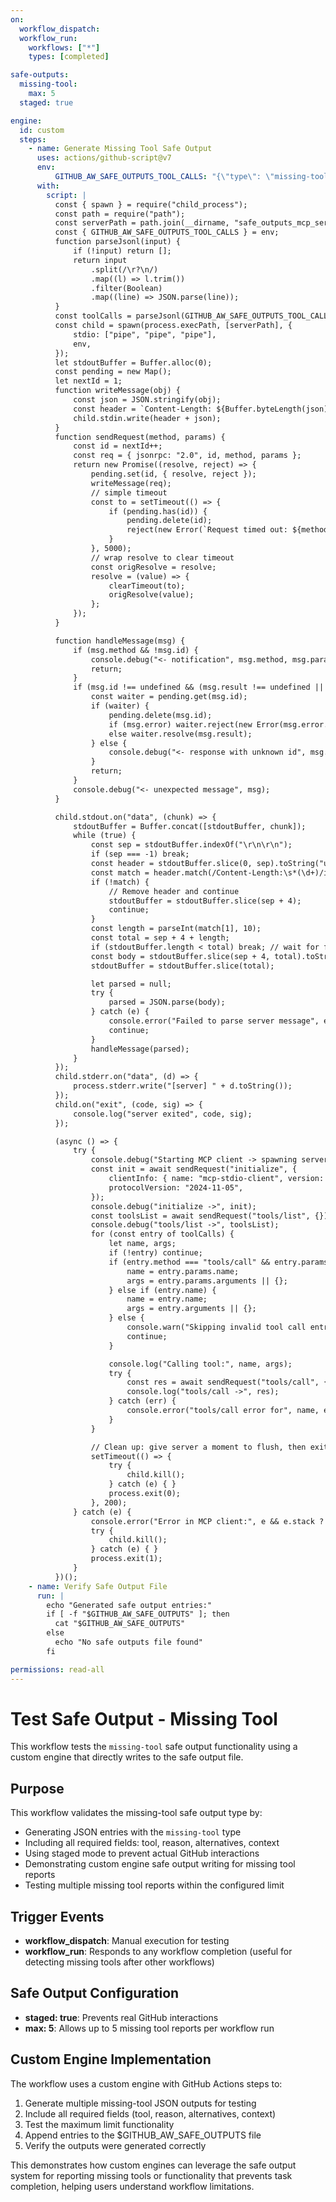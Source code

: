 ```yaml
---
on:
  workflow_dispatch:
  workflow_run:
    workflows: ["*"]
    types: [completed]

safe-outputs:
  missing-tool:
    max: 5
  staged: true

engine:
  id: custom
  steps:
    - name: Generate Missing Tool Safe Output
      uses: actions/github-script@v7
      env:
          GITHUB_AW_SAFE_OUTPUTS_TOOL_CALLS: "{\"type\": \"missing-tool\", \"tool\": \"example-missing-tool\", \"reason\": \"This is a test of the missing-tool safe output functionality. No actual tool is missing.\", \"alternatives\": \"This is a simulated missing tool report generated by the custom engine test workflow.\", \"context\": \"test-safe-output-missing-tool workflow validation\"}"
      with:
        script: |
          const { spawn } = require("child_process");
          const path = require("path");
          const serverPath = path.join(__dirname, "safe_outputs_mcp_server.cjs");
          const { GITHUB_AW_SAFE_OUTPUTS_TOOL_CALLS } = env;
          function parseJsonl(input) {
              if (!input) return [];
              return input
                  .split(/\r?\n/)
                  .map((l) => l.trim())
                  .filter(Boolean)
                  .map((line) => JSON.parse(line));
          }
          const toolCalls = parseJsonl(GITHUB_AW_SAFE_OUTPUTS_TOOL_CALLS)
          const child = spawn(process.execPath, [serverPath], {
              stdio: ["pipe", "pipe", "pipe"],
              env,
          });
          let stdoutBuffer = Buffer.alloc(0);
          const pending = new Map();
          let nextId = 1;
          function writeMessage(obj) {
              const json = JSON.stringify(obj);
              const header = `Content-Length: ${Buffer.byteLength(json)}\r\n\r\n`;
              child.stdin.write(header + json);
          }
          function sendRequest(method, params) {
              const id = nextId++;
              const req = { jsonrpc: "2.0", id, method, params };
              return new Promise((resolve, reject) => {
                  pending.set(id, { resolve, reject });
                  writeMessage(req);
                  // simple timeout
                  const to = setTimeout(() => {
                      if (pending.has(id)) {
                          pending.delete(id);
                          reject(new Error(`Request timed out: ${method}`));
                      }
                  }, 5000);
                  // wrap resolve to clear timeout
                  const origResolve = resolve;
                  resolve = (value) => {
                      clearTimeout(to);
                      origResolve(value);
                  };
              });
          }

          function handleMessage(msg) {
              if (msg.method && !msg.id) {
                  console.debug("<- notification", msg.method, msg.params || "");
                  return;
              }
              if (msg.id !== undefined && (msg.result !== undefined || msg.error !== undefined)) {
                  const waiter = pending.get(msg.id);
                  if (waiter) {
                      pending.delete(msg.id);
                      if (msg.error) waiter.reject(new Error(msg.error.message || JSON.stringify(msg.error)));
                      else waiter.resolve(msg.result);
                  } else {
                      console.debug("<- response with unknown id", msg.id);
                  }
                  return;
              }
              console.debug("<- unexpected message", msg);
          }

          child.stdout.on("data", (chunk) => {
              stdoutBuffer = Buffer.concat([stdoutBuffer, chunk]);
              while (true) {
                  const sep = stdoutBuffer.indexOf("\r\n\r\n");
                  if (sep === -1) break;
                  const header = stdoutBuffer.slice(0, sep).toString("utf8");
                  const match = header.match(/Content-Length:\s*(\d+)/i);
                  if (!match) {
                      // Remove header and continue
                      stdoutBuffer = stdoutBuffer.slice(sep + 4);
                      continue;
                  }
                  const length = parseInt(match[1], 10);
                  const total = sep + 4 + length;
                  if (stdoutBuffer.length < total) break; // wait for full message
                  const body = stdoutBuffer.slice(sep + 4, total).toString("utf8");
                  stdoutBuffer = stdoutBuffer.slice(total);

                  let parsed = null;
                  try {
                      parsed = JSON.parse(body);
                  } catch (e) {
                      console.error("Failed to parse server message", e);
                      continue;
                  }
                  handleMessage(parsed);
              }
          });
          child.stderr.on("data", (d) => {
              process.stderr.write("[server] " + d.toString());
          });
          child.on("exit", (code, sig) => {
              console.log("server exited", code, sig);
          });

          (async () => {
              try {
                  console.debug("Starting MCP client -> spawning server at", serverPath);
                  const init = await sendRequest("initialize", {
                      clientInfo: { name: "mcp-stdio-client", version: "0.1.0" },
                      protocolVersion: "2024-11-05",
                  });
                  console.debug("initialize ->", init);
                  const toolsList = await sendRequest("tools/list", {});
                  console.debug("tools/list ->", toolsList);
                  for (const entry of toolCalls) {
                      let name, args;
                      if (!entry) continue;
                      if (entry.method === "tools/call" && entry.params) {
                          name = entry.params.name;
                          args = entry.params.arguments || {};
                      } else if (entry.name) {
                          name = entry.name;
                          args = entry.arguments || {};
                      } else {
                          console.warn("Skipping invalid tool call entry:", entry);
                          continue;
                      }

                      console.log("Calling tool:", name, args);
                      try {
                          const res = await sendRequest("tools/call", { name, arguments: args });
                          console.log("tools/call ->", res);
                      } catch (err) {
                          console.error("tools/call error for", name, err && err.message ? err.message : err);
                      }
                  }

                  // Clean up: give server a moment to flush, then exit
                  setTimeout(() => {
                      try {
                          child.kill();
                      } catch (e) { }
                      process.exit(0);
                  }, 200);
              } catch (e) {
                  console.error("Error in MCP client:", e && e.stack ? e.stack : String(e));
                  try {
                      child.kill();
                  } catch (e) { }
                  process.exit(1);
              }
          })();       
    - name: Verify Safe Output File
      run: |
        echo "Generated safe output entries:"
        if [ -f "$GITHUB_AW_SAFE_OUTPUTS" ]; then
          cat "$GITHUB_AW_SAFE_OUTPUTS"
        else
          echo "No safe outputs file found"
        fi

permissions: read-all
---
```


# Test Safe Output - Missing Tool

This workflow tests the `missing-tool` safe output functionality using a custom engine that directly writes to the safe output file.

## Purpose

This workflow validates the missing-tool safe output type by:
- Generating JSON entries with the `missing-tool` type
- Including all required fields: tool, reason, alternatives, context
- Using staged mode to prevent actual GitHub interactions
- Demonstrating custom engine safe output writing for missing tool reports
- Testing multiple missing tool reports within the configured limit

## Trigger Events

- **workflow_dispatch**: Manual execution for testing
- **workflow_run**: Responds to any workflow completion (useful for detecting missing tools after other workflows)

## Safe Output Configuration

- **staged: true**: Prevents real GitHub interactions
- **max: 5**: Allows up to 5 missing tool reports per workflow run

## Custom Engine Implementation

The workflow uses a custom engine with GitHub Actions steps to:
1. Generate multiple missing-tool JSON outputs for testing
2. Include all required fields (tool, reason, alternatives, context)
3. Test the maximum limit functionality
4. Append entries to the $GITHUB_AW_SAFE_OUTPUTS file
5. Verify the outputs were generated correctly

This demonstrates how custom engines can leverage the safe output system for reporting missing tools or functionality that prevents task completion, helping users understand workflow limitations.